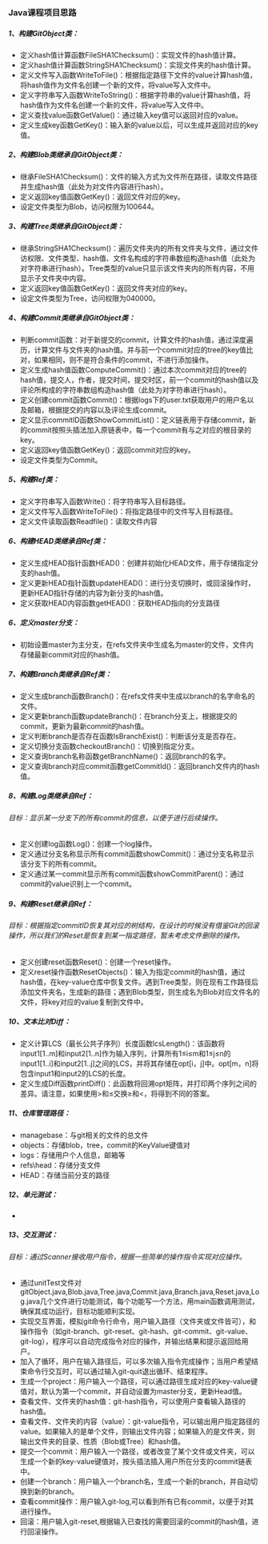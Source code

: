### Java课程项目思路

##### 1、构建GitObject类：

- 定义hash值计算函数FileSHA1Checksum()：实现文件的hash值计算。
- 定义hash值计算函数StringSHA1Checksum()：实现文件夹的hash值计算。
- 定义文件写入函数WriteToFile()：根据指定路径下文件的value计算hash值，将hash值作为文件名创建一个新的文件，将value写入文件中。
- 定义字符串写入函数WriteToString()：根据字符串的value计算hash值，将hash值作为文件名创建一个新的文件，将value写入文件中。
- 定义查找value函数GetValue()：通过输入key值可以返回对应的value。
- 定义生成key函数GetKey()：输入新的value以后，可以生成并返回对应的key值。


##### 2、构建Blob类继承自GitObject类：

- 继承FileSHA1Checksum()：文件的输入方式为文件所在路径，读取文件路径并生成hash值（此处为对文件内容进行hash）。
- 定义返回key值函数GetKey()：返回文件对应的key。
- 设定文件类型为Blob，访问权限为100644。

##### 3、构建Tree类继承自GitObject类：

- 继承StringSHA1Checksum()：遍历文件夹内的所有文件夹与文件，通过文件访权限、文件类型、hash值、文件名构成的字符串数组构造hash值（此处为对字符串进行hash）。Tree类型的value只显示该文件夹内的所有内容，不用显示子文件夹中内容。
- 定义返回key值函数GetKey()：返回文件夹对应的key。
- 设定文件类型为Tree，访问权限为040000。

##### 4、构建Commit类继承自GitObject类：

- 判断commit函数：对于新提交的commit，计算文件的hash值，通过深度遍历，计算文件与文件夹的hash值。并与前一个commit对应的tree的key值比对，如果相同，则不是符合条件的commit，不进行添加操作。
- 定义生成hash值函数ComputeCommit()：通过本次commit对应的tree的hash值，提交人，作者，提交时间，提交时区，前一个commit的hash值以及评论所构成的字符串数组构造hash值（此处为对字符串进行hash）。
- 定义创建commit函数Commit()：根据logs下的user.txt获取用户的用户名以及邮箱，根据提交的内容以及评论生成commit。
- 定义显示commitID函数ShowCommitList()：定义链表用于存储commit，新的commit按照头插法加入原链表中，每一个commit有与之对应的根目录的key。
- 定义返回key值函数GetKey()：返回commit对应的key。
- 设定文件类型为Commit。

##### 5、构建Ref类：

- 定义字符串写入函数Write()：将字符串写入目标路径。
- 定义文件写入函数WriteToFile()：将指定路径中的文件写入目标路径。
- 定义文件读取函数Readfile()：读取文件内容

##### 6、构建HEAD类继承自Ref类：

- 定义生成HEAD指针函数HEAD()：创建并初始化HEAD文件，用于存储指定分支的hash值。
- 定义更新HEAD指针函数updateHEAD()：进行分支切换时，或回滚操作时，更新HEAD指针存储的内容为新分支的hash值。
- 定义获取HEAD内容函数getHEAD()：获取HEAD指向的分支路径

##### 6、定义master分支：

- 初始设置master为主分支，在refs文件夹中生成名为master的文件，文件内存储最新commit对应的hash值。

##### 7、构建Branch类继承自Ref类：


- 定义生成branch函数Branch()：在refs文件夹中生成以branch的名字命名的文件。
- 定义更新branch函数updateBranch()：在branch分支上，根据提交的commit，更新为最新commit的hash值。
- 定义判断branch是否存在函数IsBranchExist()：判断该分支是否存在。
- 定义切换分支函数checkoutBranch()：切换到指定分支。
- 定义查询branch名称函数getBranchName()：返回branch的名字。
- 定义查询branch对应commit函数getCommitId()：返回branch文件内的hash值。

##### 8、构建Log类继承自Ref：

###### 目标：显示某一分支下的所有commit的信息，以便于进行后续操作。

- 定义创建log函数Log()：创建一个log操作。
- 定义通过分支名称显示所有commit函数showCommit()：通过分支名称显示该分支下的所有commit。
- 定义通过某一commit显示所有commit函数showCommitParent()：通过commit的value识别上一个commit。

##### 9、构建Reset继承自Ref：

###### 目标：根据指定commitID恢复其对应的树结构，在设计的时候没有借鉴Git的回滚操作，所以我们的Reset是恢复到某一指定路径，暂未考虑文件删除的操作。

- 定义创建reset函数Reset()：创建一个reset操作。
- 定义reset操作函数ResetObjects()：输入为指定commit的hash值，通过hash值，在key-value仓库中恢复文件。遇到Tree类型，则在现有工作路径后添加文件夹名，生成新的路径；遇到Blob类型，则生成名为Blob对应文件名的文件，将key对应的value复制到文件中。

##### 10、文本比对Diff：

- 定义计算LCS（最长公共子序列）长度函数lcsLength()：该函数将input1[1..m]和input2[1..n]作为输入序列，计算所有1≤i≤m和1≤j≤n的input1[1..i]和input2[1..j]之间的LCS，并将其存储在opt[i，j]中。opt[m，n]将包含input1和input2的LCS的长度。
- 定义生成Diff函数printDiff()：此函数将回溯opt矩阵，并打印两个序列之间的差异。请注意，如果使用>和≤交换≥和<，将得到不同的答案。

##### 11、仓库管理路径：

- managebase：与git相关的文件的总文件
- objects：存储blob，tree，commit的KeyValue键值对
- logs：存储用户个人信息，邮箱等
- refs\head：存储分支文件
- HEAD：存储当前分支的路径

##### 12、单元测试：

- 

##### 13、交互测试：

###### 目标：通过Scanner接收用户指令，根据一些简单的操作指令实现对应操作。


- 通过unitTest文件对gitObject.java,Blob.java,Tree.java,Commit.java,Branch.java,Reset.java,Log.java几个文件进行功能测试，每个功能写一个方法，用main函数调用测试，确保其成功运行，目标功能顺利实现。
- 实现交互界面，模拟git命令行命令，用户输入路径（文件夹或文件皆可），和操作指令（如git-branch、git-reset、git-hash、git-commit、git-value、git-log），程序可以自动完成指令对应的操作，并输出结果和提示返回给用户。
- 加入了循环，用户在输入路径后，可以多次输入指令完成操作；当用户希望结束命令行交互时，可以通过输入git-quit退出循环、结束程序。
- 生成一个project：用户输入一个路径，可以通过路径生成对应的key-value键值对，默认为第一个commit，并自动设置为master分支，更新Head值。
- 查看文件、文件夹的hash值：git-hash指令，可以使用户查看输入路径的hash值。
- 查看文件、文件夹的内容（value）：git-value指令，可以输出用户指定路径的value。如果输入的是单个文件，则输出文件内容；如果输入的是文件夹，则输出文件夹的目录、性质（Blob或Tree）和hash值。
- 提交一个commit：用户输入一个路径，或者改变了某个文件或文件夹，可以生成一个新的key-value键值对，按头插法插入用户所在分支的commit链表中。
- 创建一个branch：用户输入一个branch名，生成一个新的branch，并自动切换到新的branch。
- 查看commit操作：用户输入git-log,可以看到所有已有commit，以便于对其进行操作。
- 回滚：用户输入git-reset,根据输入已查找的需要回滚的commit的hash值，进行回滚操作。
